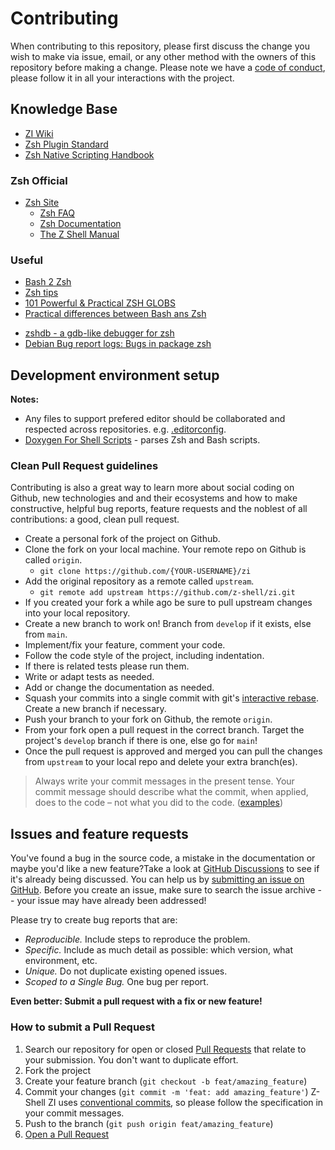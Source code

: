 # Contributing

When contributing to this repository, please first discuss the change you wish to make via issue, email, or any other method with the owners of this repository before making a change.
Please note we have a [code of conduct](CODE_OF_CONDUCT.md), please follow it in all your interactions with the project.

## Knowledge Base

- [ZI Wiki](https://github.com/z-shell/zi/wiki)
- [Zsh Plugin Standard](https://z-shell.github.io/docs/zsh/Zsh-Plugin-Standard.html)
- [Zsh Native Scripting Handbook](https://z-shell.github.io/docs/zsh/Zsh-Native-Scripting-Handbook.html)

###  Zsh Official
- [Zsh Site](http://zsh.sourceforge.net/)
  - [Zsh FAQ](https://zsh.sourceforge.io/FAQ/)
  - [Zsh Documentation](https://zsh.sourceforge.io/Doc/)
  - [The Z Shell Manual](https://zsh.sourceforge.io/Doc/Release/index.html#Top) 
### Useful
-   [Bash 2 Zsh](http://www.bash2zsh.com/)
-   [Zsh tips](http://www.zzapper.co.uk/zshtips.html)
-   [101 Powerful & Practical ZSH GLOBS](http://www.zzapper.co.uk/101ZshGlobs.php)
-   [Practical differences between Bash ans Zsh](https://apple.stackexchange.com/questions/361870/what-are-the-practical-differences-between-bash-and-zsh/361957#361957)
>
-   [zshdb - a gdb-like debugger for zsh](https://zshdb.readthedocs.io/en/latest/index.html)
-   [Debian Bug report logs: Bugs in package zsh](https://bugs.debian.org/cgi-bin/pkgreport.cgi?pkg=zsh)

## Development environment setup

**Notes:**
  - Any files to support prefered editor should be collaborated and respected across repositories. e.g. [.editorconfig](https://gist.github.com/ss-o/1e8d9f3a710f78330a09ccc47ef6ddb2).
  - [Doxygen For Shell Scripts](https://github.com/z-shell/zsdoc) - parses Zsh and Bash scripts. 

### Clean Pull Request guidelines

  Contributing is also a great way to learn more about social coding on Github, new technologies and and their ecosystems and how to make constructive, helpful bug reports, feature requests and the noblest of all contributions: a good, clean pull request.

-   Create a personal fork of the project on Github.
-   Clone the fork on your local machine. Your remote repo on Github is called `origin`.
    -   `git clone https://github.com/{YOUR-USERNAME}/zi`
-   Add the original repository as a remote called `upstream`.
    -   `git remote add upstream https://github.com/z-shell/zi.git`
-   If you created your fork a while ago be sure to pull upstream changes into your local repository.
-   Create a new branch to work on! Branch from `develop` if it exists, else from `main`.
-   Implement/fix your feature, comment your code.
-   Follow the code style of the project, including indentation.
-   If there is related tests please run them.
-   Write or adapt tests as needed.
-   Add or change the documentation as needed.
-   Squash your commits into a single commit with git's [interactive rebase](https://help.github.com/articles/interactive-rebase). Create a new branch if necessary.
-   Push your branch to your fork on Github, the remote `origin`.
-   From your fork open a pull request in the correct branch. Target the project's `develop` branch if there is one, else go for `main`!
-   Once the pull request is approved and merged you can pull the changes from `upstream` to your local repo and delete
    your extra branch(es).

> Always write your commit messages in the present tense. Your commit message should describe what the commit, when applied, does to the code – not what you did to the code. ([examples](https://www.google.com/search?q=english+"present+tense+example"))

## Issues and feature requests

You've found a bug in the source code, a mistake in the documentation or maybe you'd like a new feature?Take a look at [GitHub Discussions](https://github.com/z-shell/zi/discussions) to see if it's already being discussed. You can help us by [submitting an issue on GitHub](https://github.com/z-shell/zi/issues). Before you create an issue, make sure to search the issue archive -- your issue may have already been addressed!

Please try to create bug reports that are:

-   _Reproducible._ Include steps to reproduce the problem.
-   _Specific._ Include as much detail as possible: which version, what environment, etc.
-   _Unique._ Do not duplicate existing opened issues.
-   _Scoped to a Single Bug._ One bug per report.

**Even better: Submit a pull request with a fix or new feature!**

### How to submit a Pull Request

1. Search our repository for open or closed
   [Pull Requests](https://github.com/z-shell/zi/pulls)
   that relate to your submission. You don't want to duplicate effort.
2. Fork the project
3. Create your feature branch (`git checkout -b feat/amazing_feature`)
4. Commit your changes (`git commit -m 'feat: add amazing_feature'`) Z-Shell ZI uses [conventional commits](https://www.conventionalcommits.org), so please follow the specification in your commit messages.
5. Push to the branch (`git push origin feat/amazing_feature`)
6. [Open a Pull Request](https://github.com/z-shell/zi/compare?expand=1)
